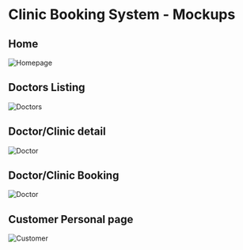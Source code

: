 Clinic Booking System - Mockups
=================================

## Home

![Homepage](mockups/home.png)

## Doctors Listing

![Doctors](mockups/doctors.png)

## Doctor/Clinic detail

![Doctor](mockups/doctor.png)

## Doctor/Clinic Booking

![Doctor](mockups/booking-doctor.png)

## Customer Personal page

![Customer](mockups/customer.png)
